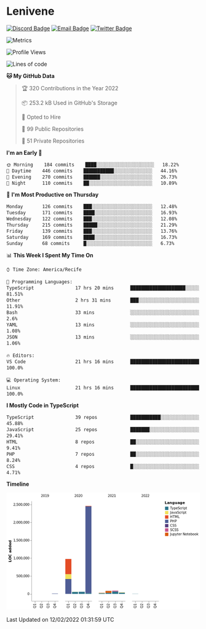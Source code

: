 # Lenivene

[![Discord Badge](https://img.shields.io/badge/-Lenivene%230715-black?style=flat-square&logo=Discord&logoColor=white)](http://discord.com/)
[![Email Badge](https://img.shields.io/badge/-lenivene@msn.com-black?style=flat-square&logo=Gmail&logoColor=white&link=mailto:lenivene@msn.com)](mailto:lenivene@msn.com)
[![Twitter Badge](https://img.shields.io/badge/-@enevinel-black?style=flat-square&logo=twitter&logoColor=white&link=https://twitter.com/enevinel)](https://twitter.com/enevinel)

<!-- https://github-readme-stats.vercel.app/api?username=lenivene&show_icons=true -->

<img src="https://metrics.lecoq.io/lenivene?template=classic&config.timezone=America%2FRecife" alt="Metrics" />

<!--START_SECTION:waka-->
![Profile Views](http://img.shields.io/badge/Profile%20Views-66-blue)

![Lines of code](https://img.shields.io/badge/From%20Hello%20World%20I%27ve%20Written-4%20Million%20lines%20of%20code-blue)

**🐱 My GitHub Data** 

> 🏆 320 Contributions in the Year 2022
 > 
> 📦 253.2 kB Used in GitHub's Storage 
 > 
> 💼 Opted to Hire
 > 
> 📜 99 Public Repositories 
 > 
> 🔑 51 Private Repositories  
 > 
**I'm an Early 🐤** 

```text
🌞 Morning    184 commits    ████░░░░░░░░░░░░░░░░░░░░░   18.22% 
🌆 Daytime    446 commits    ███████████░░░░░░░░░░░░░░   44.16% 
🌃 Evening    270 commits    ██████░░░░░░░░░░░░░░░░░░░   26.73% 
🌙 Night      110 commits    ██░░░░░░░░░░░░░░░░░░░░░░░   10.89%

```
📅 **I'm Most Productive on Thursday** 

```text
Monday       126 commits    ███░░░░░░░░░░░░░░░░░░░░░░   12.48% 
Tuesday      171 commits    ████░░░░░░░░░░░░░░░░░░░░░   16.93% 
Wednesday    122 commits    ███░░░░░░░░░░░░░░░░░░░░░░   12.08% 
Thursday     215 commits    █████░░░░░░░░░░░░░░░░░░░░   21.29% 
Friday       139 commits    ███░░░░░░░░░░░░░░░░░░░░░░   13.76% 
Saturday     169 commits    ████░░░░░░░░░░░░░░░░░░░░░   16.73% 
Sunday       68 commits     █░░░░░░░░░░░░░░░░░░░░░░░░   6.73%

```


📊 **This Week I Spent My Time On** 

```text
⌚︎ Time Zone: America/Recife

💬 Programming Languages: 
TypeScript               17 hrs 20 mins      ████████████████████░░░░░   81.51% 
Other                    2 hrs 31 mins       ███░░░░░░░░░░░░░░░░░░░░░░   11.91% 
Bash                     33 mins             ░░░░░░░░░░░░░░░░░░░░░░░░░   2.6% 
YAML                     13 mins             ░░░░░░░░░░░░░░░░░░░░░░░░░   1.08% 
JSON                     13 mins             ░░░░░░░░░░░░░░░░░░░░░░░░░   1.06%

🔥 Editors: 
VS Code                  21 hrs 16 mins      █████████████████████████   100.0%

💻 Operating System: 
Linux                    21 hrs 16 mins      █████████████████████████   100.0%

```

**I Mostly Code in TypeScript** 

```text
TypeScript               39 repos            ███████████░░░░░░░░░░░░░░   45.88% 
JavaScript               25 repos            ███████░░░░░░░░░░░░░░░░░░   29.41% 
HTML                     8 repos             ██░░░░░░░░░░░░░░░░░░░░░░░   9.41% 
PHP                      7 repos             ██░░░░░░░░░░░░░░░░░░░░░░░   8.24% 
CSS                      4 repos             █░░░░░░░░░░░░░░░░░░░░░░░░   4.71%

```


**Timeline**

![Chart not found](https://raw.githubusercontent.com/lenivene/lenivene/master/charts/bar_graph.png) 


 Last Updated on 12/02/2022 01:31:59 UTC
<!--END_SECTION:waka-->